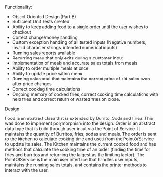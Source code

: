 Functionality:
* Object Oriented Design (Part B)
* Sufficient Unit Tests created
* Ability to keep adding food to a single order until the user wishes to checkout
* Correct change/money handling
* Custom exception handling of all tested inputs (Negative numbers, invalid character strings, intended numerical inputs)
* Running sales reports available
* Recurring menu that only exits during a customer input
* Implementation of meals and accurate sales totals from meals
* Ability to order multiple meals at once
* Ability to update price within menu
* Running sales total that maintains the correct price of old sales even after price changes
* Correct cooking time calculations
* Ongoing memory of cooked fries, correct cooking time calculations with held fries and correct return of wasted fries on close.


Design:

Food is an abstract class that is extended by Burrito, Soda and Fries. This was done to implement polymorphism into the design.
Order is an abstract data type that is build through user input via the Point of Service. It maintains the quantity of Burritos, fries, sodas and meals.
The order is sent to the kitchen to calculate cooking time and used from the PointOfService to update its sales.
The Kitchen maintains the current cooked food and has methods that calculate the cooking time of an order (finding the time for fries and burritos and returning the largest as the limiting factor).
The PointOfService is the main user interface that handles user inputs, maintains the running sales totals, and contains the printer methods to interact with the user.
